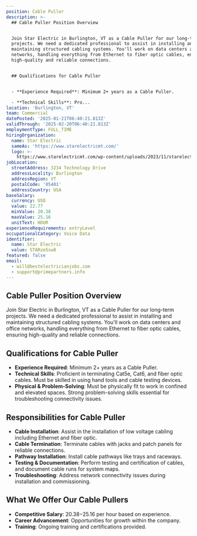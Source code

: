 ```yaml
---
position: Cable Puller
description: >-
  ## Cable Puller Position Overview


  Join Star Electric in Burlington, VT as a Cable Puller for our long-term
  projects. We need a dedicated professional to assist in installing and
  maintaining structured cabling systems. You'll work on data centers and office
  networks, handling everything from Ethernet to fiber optic cables, ensuring
  high-quality and reliable connections.


  ## Qualifications for Cable Puller


  - **Experience Required**: Minimum 2+ years as a Cable Puller.

  - **Technical Skills**: Pro...
location: 'Burlington, VT'
team: Commercial
datePosted: '2025-01-21T06:40:21.813Z'
validThrough: '2025-02-20T06:40:21.813Z'
employmentType: FULL_TIME
hiringOrganization:
  name: Star Electric
  sameAs: 'https://www.starelectricmt.com/'
  logo: >-
    https://www.starelectricmt.com/wp-content/uploads/2023/11/starelectric-favicon-black-and-white.svg
jobLocation:
  streetAddress: 3234 Technology Drive
  addressLocality: Burlington
  addressRegion: VT
  postalCode: '05401'
  addressCountry: USA
baseSalary:
  currency: USD
  value: 22.77
  minValue: 20.38
  maxValue: 25.16
  unitText: HOUR
experienceRequirements: entryLevel
occupationalCategory: Voice Data
identifier:
  name: Star Electric
  value: STARze5sw8
featured: false
email:
  - will@bestelectricianjobs.com
  - support@primepartners.info
---
```




## Cable Puller Position Overview

Join Star Electric in Burlington, VT as a Cable Puller for our long-term projects. We need a dedicated professional to assist in installing and maintaining structured cabling systems. You'll work on data centers and office networks, handling everything from Ethernet to fiber optic cables, ensuring high-quality and reliable connections.

## Qualifications for Cable Puller

- **Experience Required**: Minimum 2+ years as a Cable Puller.
- **Technical Skills**: Proficient in terminating Cat5e, Cat6, and fiber optic cables. Must be skilled in using hand tools and cable testing devices.
- **Physical & Problem-Solving**: Must be physically fit to work in confined and elevated spaces. Strong problem-solving skills essential for troubleshooting connectivity issues.

## Responsibilities for Cable Puller

- **Cable Installation**: Assist in the installation of low voltage cabling including Ethernet and fiber optic.
- **Cable Termination**: Terminate cables with jacks and patch panels for reliable connections.
- **Pathway Installation**: Install cable pathways like trays and raceways.
- **Testing & Documentation**: Perform testing and certification of cables, and document cable runs for system maps.
- **Troubleshooting**: Address network connectivity issues during installation and commissioning.

## What We Offer Our Cable Pullers

- **Competitive Salary**: $20.38-$25.16 per hour based on experience.
- **Career Advancement**: Opportunities for growth within the company.
- **Training**: Ongoing training and certifications provided.